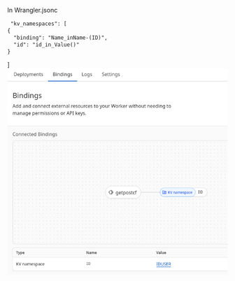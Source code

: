 In Wrangler.jsonc 

	 "kv_namespaces": [
    {
      "binding": "Name_inName-(ID)",
      "id": "id_in_Value()"
    }
  ]
![](screenshot-dash.cloudflare.com-2025.06.19-03_01_26.png)
